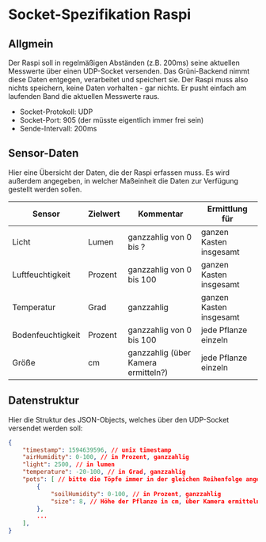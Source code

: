 # Socket-Spezifikation Raspi

## Allgmein

Der Raspi soll in regelmäßigen Abständen (z.B. 200ms) seine aktuellen Messwerte über einen UDP-Socket versenden. Das Grüni-Backend nimmt diese Daten entgegen, verarbeitet und speichert sie. Der Raspi muss also nichts speichern, keine Daten vorhalten - gar nichts. Er pusht einfach am laufenden Band die aktuellen Messwerte raus.

- Socket-Protokoll: UDP
- Socket-Port: 905 (der müsste eigentlich immer frei sein)
- Sende-Intervall: 200ms

## Sensor-Daten

Hier eine Übersicht der Daten, die der Raspi erfassen muss. Es wird außerdem angegeben, in welcher Maßeinheit die Daten zur Verfügung gestellt werden sollen.

| Sensor | Zielwert | Kommentar | Ermittlung für |
|--------|----------|-----------|----------------|
| Licht  | Lumen    | ganzzahlig von 0 bis ? | ganzen Kasten insgesamt |
| Luftfeuchtigkeit | Prozent | ganzzahlig von 0 bis 100 | ganzen Kasten insgesamt |
| Temperatur | Grad | ganzzahlig | ganzen Kasten insgesamt |
| Bodenfeuchtigkeit | Prozent | ganzzahlig von 0 bis 100 | jede Pflanze einzeln |
| Größe | cm | ganzzahlig (über Kamera ermitteln?) | jede Pflanze einzeln |

## Datenstruktur

Hier die Struktur des JSON-Objects, welches über den UDP-Socket versendet werden soll:

```json
{
    "timestamp": 1594639596, // unix timestamp
    "airHumidity": 0-100, // in Prozent, ganzzahlig
    "light": 2500, // in lumen
    "temperature": -20-100, // in Grad, ganzzahlig
    "pots": [ // bitte die Töpfe immer in der gleichen Reihenfolge angeben z.B. von links nach rechts
        {
            "soilHumidity": 0-100, // in Prozent, ganzzahlig
            "size": 8, // Höhe der Pflanze in cm, über Kamera ermitteln => optional, aber wäre cool
        },
        ...
    ],
}
```